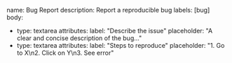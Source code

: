 name: Bug Report
description: Report a reproducible bug
labels: [bug]
body:
  - type: textarea
    attributes:
      label: "Describe the issue"
      placeholder: "A clear and concise description of the bug..."
  - type: textarea
    attributes:
      label: "Steps to reproduce"
      placeholder: "1. Go to X\n2. Click on Y\n3. See error"
